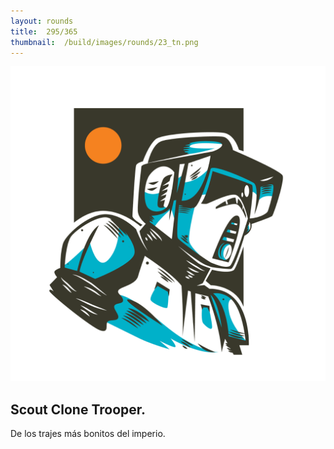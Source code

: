 ```yaml
---
layout:	rounds
title:	295/365
thumbnail:	/build/images/rounds/23_tn.png
---
```


![295/365](/build/images/rounds/23.png	)

##	Scout Clone Trooper.
De los trajes más bonitos del imperio.
